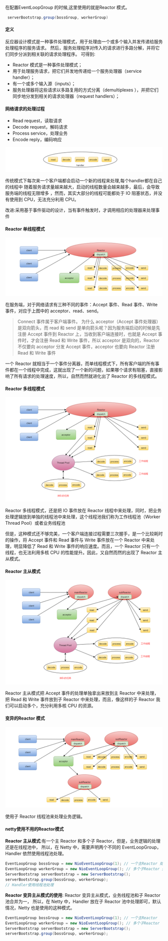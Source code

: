 在配置EventLoopGroup 的时候,这里使用的就是Reactor 模式。
```java
 serverBootstrap.group(bossGroup, workerGroup)
 ```
#### 定义
反应器设计模式是一种事件处理模式，用于处理由一个或多个输入并发传递给服务处理程序的服务请求。
然后，服务处理程序对传入的请求进行多路分解，并将它们同步分派到相关联的请求处理程序。
可得到:
- Reactor 模式是一种事件处理模式；
- 用于处理服务请求，把它们并发地传递给一个服务处理器（service handler）；
- 有一个或多个输入源（inputs）；
- 服务处理器将这些请求以多路复用的方式分离（demultiplexes ），并把它们同步地分发到相关的请求处理器（request handlers）；

#### 网络请求的处理过程
- Read request，读取请求
- Decode request，解码请求
- Process service，处理业务
- Encode reply，编码响应

![img_3.png](img_3.png)

传统模式下每次来一个客户端都会启动一个新的线程来处理,每个handler都在自己的线程中
随着服务请求量越来越大，启动的线程数量会越来越多，最后，会导致服务端的线程无限增多   ，然而，其实大部分的线程可能都处于 IO 阻塞状态，并没有使用到 CPU，无法充分利用 CPU。

改进:采用基于事件驱动的设计，当有事件触发时，才调用相应的处理器来处理事件

#### Reactor 单线程模式
![img_4.png](img_4.png)

在服务端，对于网络请求有三种不同的事件：Accept 事件、Read 事件、Write 事件，对应于上图中的 acceptor、read、send。
> Connect 事件属于客户端事件。
为什么 acceptor（Accept 事件处理器）是双向箭头，而 read 和 send 是单向箭头呢？因为服务端启动的时候是先注册 Accept 事件到 Reactor 上，当收到客户端连接时，也就是 Accept 事件时，才会注册 Read 和 Write 事件，所以 acceptor 是双向的，Reactor 不仅要向 acceptor 分发 Accept 事件，acceptor 也要向 Reactor 注册 Read 和 Write 事件

一个 Reactor 就相当于一个事件分离器，而单线程模式下，所有客户端的所有事件都在一个线程中完成，这就出现了一个新的问题，如果哪个请求有阻塞，直接影响了所有请求的处理速度，所以，自然而然就进化出了 Reactor 的多线程模式。

#### Reactor 多线程模式
![img_5.png](img_5.png)

Reactor 多线程模式，还是把 IO 事件放在 Reactor 线程中来处理，同时，把业务处理逻辑放到单独的线程池中来处理，这个线程池我们称为工作线程池（Worker Thread Pool）或者业务线程池

但是，这种模式还不够完美，一个客户端连接过程需要三次握手，是一个比较耗时的操作，将 Accept 事件和 Read 事件与 Write 事件放在一个 Reactor 中来处理，明显降低了 Read 和 Write 事件的响应速度。而且，一个 Reactor 只有一个线程，也无法利用多核 CPU 的性能提升。因此，又自然而然的出现了 Reactor 主从模式。

#### Reactor 主从模式
![img_6.png](img_6.png)

Reactor 主从模式把 Accept 事件的处理单独拿出来放到主 Reactor 中来处理，把 Read 和 Write 事件放到子 Reactor 中来处理，而且，像这样的子 Reactor 我们可以启动多个，充分利用多核 CPU 的资源。

#### 变异的Reactor 模式
![img_7.png](img_7.png)

使用子 Reactor 线程池来处理业务逻辑。

#### netty使用不用的Reactor模式
**Reactor 主从模式**:有一个主 Reactor 和多个子 Reactor，但是，业务逻辑的处理还是在线程池中，
所以，在 Netty 中，需要声明两个不同的 EventLoopGroup，Handler 依然使用线程池处理。
```java
EventLoopGroup bossGroup = new NioEventLoopGroup(1); // 一个主Reactor 处理连接事件
EventLoopGroup workerGroup = new NioEventLoopGroup(); // 多个子Reactor 处理读写事件
ServerBootstrap serverBootstrap = new ServerBootstrap();
serverBootstrap.group(bossGroup, workerGroup); 
// Handler使用线程池处理
```
**Reactor 变异主从模式的使用**:
Reactor 变异主从模式，业务线程池和子 Reactor 池合并为一，
所以，在 Netty 中，Handler 放在子 Reactor 池中处理即可，默认情况，Netty 也是使用的这种模式。
```java
EventLoopGroup bossGroup = new NioEventLoopGroup(1); // 一个主Reactor
EventLoopGroup workerGroup = new NioEventLoopGroup(); // 多个子Reactor
ServerBootstrap serverBootstrap = new ServerBootstrap();
serverBootstrap.group(bossGroup, workerGroup); 
```

